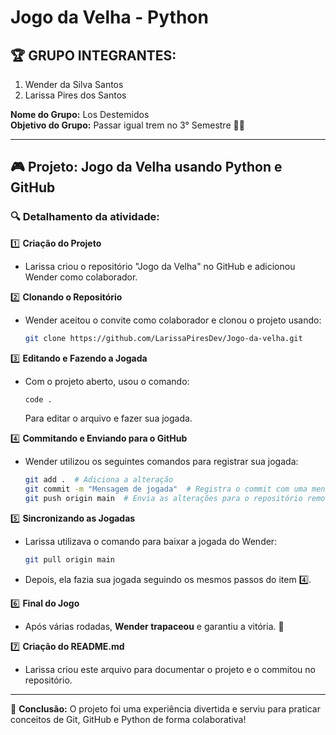 # Jogo da Velha - Python

## 🏆 GRUPO INTEGRANTES:
1. Wender da Silva Santos  
2. Larissa Pires dos Santos  

**Nome do Grupo:** Los Destemidos  
**Objetivo do Grupo:** Passar igual trem no 3° Semestre 🚂💨  

---

## 🎮 Projeto: Jogo da Velha usando Python e GitHub

### 🔍 Detalhamento da atividade:

1️⃣ **Criação do Projeto**  
- Larissa criou o repositório "Jogo da Velha" no GitHub e adicionou Wender como colaborador.

2️⃣ **Clonando o Repositório**  
- Wender aceitou o convite como colaborador e clonou o projeto usando:
  ```sh
  git clone https://github.com/LarissaPiresDev/Jogo-da-velha.git
  ```

3️⃣ **Editando e Fazendo a Jogada**  
- Com o projeto aberto, usou o comando:
  ```sh
  code .
  ```
  Para editar o arquivo e fazer sua jogada.

4️⃣ **Commitando e Enviando para o GitHub**  
- Wender utilizou os seguintes comandos para registrar sua jogada:
  ```sh
  git add .  # Adiciona a alteração
  git commit -m "Mensagem de jogada"  # Registra o commit com uma mensagem
  git push origin main  # Envia as alterações para o repositório remoto
  ```

5️⃣ **Sincronizando as Jogadas**  
- Larissa utilizava o comando para baixar a jogada do Wender:
  ```sh
  git pull origin main
  ```
- Depois, ela fazia sua jogada seguindo os mesmos passos do item 4️⃣.

6️⃣ **Final do Jogo**  
- Após várias rodadas, **Wender trapaceou** e garantiu a vitória. 🤨

7️⃣ **Criação do README.md**  
- Larissa criou este arquivo para documentar o projeto e o commitou no repositório.

---

📌 **Conclusão:** O projeto foi uma experiência divertida e serviu para praticar conceitos de Git, GitHub e Python de forma colaborativa!
